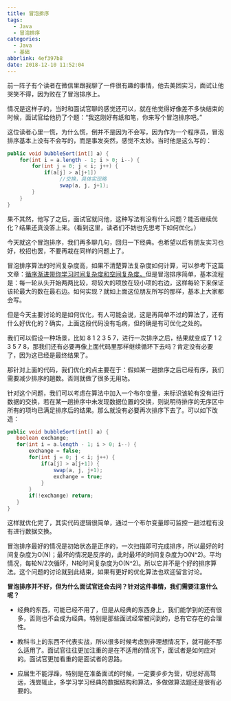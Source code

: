 ```yaml
---
title: 冒泡排序
tags:
  - Java
  - 冒泡排序
categories:
  - Java
  - 基础
abbrlink: 4ef397b8
date: 2018-12-10 11:52:04
---
```


前一阵子有个读者在微信里跟我聊了一件很有趣的事情，他去美团实习，面试让他哭笑不得，因为败在了冒泡排序上。

情况是这样子的，当时和面试官聊的感觉还可以，就在他觉得好像差不多快结束的时候，面试官给他扔了个题：“我这刚好有纸和笔，你来写个冒泡排序吧。”

这位读者心里一慌，为什么慌，倒并不是因为不会写，因为作为一个程序员，冒泡排序基本上没有不会写的，而是事发突然，感觉不太妙。当时他是这么写的：

```java
public void bubbleSort(int[] a) {
    for(int i = a.length - 1; i > 0; i--) {
        for(int j = 0; j < i; j++) {
            if(a[j] > a[j+1])
                 //交换，具体实现略
                 swap(a, j, j+1); 
        }
    }
}
```

果不其然，他写了之后，面试官就问他，这种写法有没有什么问题？能否继续优化？结果还真没答上来。（看到这里，读者们不妨也先思考下如何优化。）

<!--more-->

今天就这个冒泡排序，我们再多聊几句，回归一下经典。也希望以后有朋友实习也好，校招也罢，不要再栽在同样的问题上了。

冒泡排序算法的时间复杂度高，如果不清楚算法复杂度如何计算，可以参考下这篇文章：[循序渐进带你学习时间复杂度和空间复杂度。](http://mp.weixin.qq.com/s?__biz=MzI1MTIzMzI2MA==&mid=2650563136&idx=1&sn=c03ac8a5548ea28b34d624569855922e&chksm=f1fed4c3c6895dd56d079a5de77568c31cd9934ecb388ce6ba876002fec4b3487b6c5d51d984&scene=21#wechat_redirect)但是冒泡排序简单，基本流程是：每一轮从头开始两两比较，将较大的项放在较小项的右边，这样每轮下来保证该轮最大的数在最右边。如何实现？就如上面这位朋友所写的那样，基本上大家都会写。

但是今天主要讨论的是如何优化，有人可能会说，这是再简单不过的算法了，还有什么好优化的？确实，上面这段代码没有毛病，但的确是有可优化之处的。

我们可以假设一种场景，比如 8 1 2 3 5 7，进行一次排序之后，结果就变成了 1 2 3 5 7 8，那我们还有必要再像上面代码里那样继续循环下去吗？肯定没有必要了，因为这已经是最终结果了。

那针对上面的代码，我们优化的点主要在于：假如某一趟排序之后已经有序，我们需要减少排序的趟数。否则就做了很多无用功。

针对这个问题，我们可以考虑在算法中加入一个布尔变量，来标识该轮有没有进行数据的交换，若在某一趟排序中未发现数据位置的交换，则说明待排序的无序区中所有的项均已满足排序后的结果。那么就没有必要再次排序下去了。可以如下改造：

```java
public void bubbleSort(int[] a) {
   boolean exchange;
   for(int i = a.length - 1; i > 0; i--) {
       exchange = false;
       for(int j = 0; j < i; j++) {
           if(a[j] > a[j+1]) {
               swap(a, j, j+1);
               exchange = true;
           }
       }
       if(!exchange) return;
   }
}
```



这样就优化完了，其实代码逻辑很简单，通过一个布尔变量即可监控一趟过程有没有进行数据交换。

冒泡排序最好的情况是初始状态是正序的，一次扫描即可完成排序，所以最好的时间复杂度为O(N)；最坏的情况是反序的，此时最坏的时间复杂度为O(N^2)。平均情况，每轮N/2次循环，N轮时间复杂度为O(N^2)。所以它并不是个好的排序算法。这个问题的讨论就到此结束，如果有更好的优化算法也欢迎留言讨论。

**冒泡排序并不好，但为什么面试官还会去问？针对这件事情，我们需要注意什么呢？**

- 经典的东西，可能已经不用了，但是从经典的东西身上，我们能学到的还有很多，否则也不会成为经典。特别是那些面试经常被问到的，总有它存在的合理性。

- 教科书上的东西不代表实战，所以很多时候考虑到非理想情况下，就可能不那么适用了。面试官往往更加注重的是在不适用的情况下，面试者是如何应对的。面试官更加看重的是面试者的思路。

- 应届生不能浮躁，特别是在准备面试的时候，一定要步步为营，切忌好高骛远，浅尝辄止，多学习学习经典的数据结构和算法，多做做算法题还是很有必要的。
